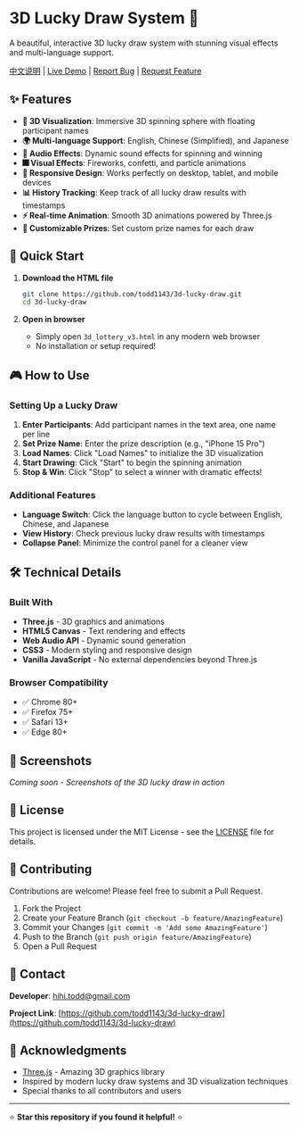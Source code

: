 # 3D Lucky Draw System 🎰

A beautiful, interactive 3D lucky draw system with stunning visual effects and multi-language support.

[中文说明](README_zh.md) | [Live Demo](#) | [Report Bug](#) | [Request Feature](#)

## ✨ Features

- **🎨 3D Visualization**: Immersive 3D spinning sphere with floating participant names
- **🌍 Multi-language Support**: English, Chinese (Simplified), and Japanese
- **🎵 Audio Effects**: Dynamic sound effects for spinning and winning
- **🎆 Visual Effects**: Fireworks, confetti, and particle animations
- **📱 Responsive Design**: Works perfectly on desktop, tablet, and mobile devices
- **📊 History Tracking**: Keep track of all lucky draw results with timestamps
- **⚡ Real-time Animation**: Smooth 3D animations powered by Three.js
- **🎯 Customizable Prizes**: Set custom prize names for each draw

## 🚀 Quick Start

1. **Download the HTML file**
   ```bash
   git clone https://github.com/todd1143/3d-lucky-draw.git
   cd 3d-lucky-draw
   ```

2. **Open in browser**
   - Simply open `3d_lottery_v3.html` in any modern web browser
   - No installation or setup required!

## 🎮 How to Use

### Setting Up a Lucky Draw

1. **Enter Participants**: Add participant names in the text area, one name per line
2. **Set Prize Name**: Enter the prize description (e.g., "iPhone 15 Pro")
3. **Load Names**: Click "Load Names" to initialize the 3D visualization
4. **Start Drawing**: Click "Start" to begin the spinning animation
5. **Stop & Win**: Click "Stop" to select a winner with dramatic effects!

### Additional Features

- **Language Switch**: Click the language button to cycle between English, Chinese, and Japanese
- **View History**: Check previous lucky draw results with timestamps
- **Collapse Panel**: Minimize the control panel for a cleaner view

## 🛠️ Technical Details

### Built With

- **Three.js** - 3D graphics and animations
- **HTML5 Canvas** - Text rendering and effects
- **Web Audio API** - Dynamic sound generation
- **CSS3** - Modern styling and responsive design
- **Vanilla JavaScript** - No external dependencies beyond Three.js

### Browser Compatibility

- ✅ Chrome 80+
- ✅ Firefox 75+
- ✅ Safari 13+
- ✅ Edge 80+

## 🎨 Screenshots

<!-- Add screenshots here -->
*Coming soon - Screenshots of the 3D lucky draw in action*

## 📝 License

This project is licensed under the MIT License - see the [LICENSE](LICENSE) file for details.

## 🤝 Contributing

Contributions are welcome! Please feel free to submit a Pull Request.

1. Fork the Project
2. Create your Feature Branch (`git checkout -b feature/AmazingFeature`)
3. Commit your Changes (`git commit -m 'Add some AmazingFeature'`)
4. Push to the Branch (`git push origin feature/AmazingFeature`)
5. Open a Pull Request

## 📧 Contact

**Developer**: hihi.todd@gmail.com

**Project Link**: [https://github.com/todd1143/3d-lucky-draw](https://github.com/todd1143/3d-lucky-draw)

## 🎉 Acknowledgments

- [Three.js](https://threejs.org/) - Amazing 3D graphics library
- Inspired by modern lucky draw systems and 3D visualization techniques
- Special thanks to all contributors and users

---

⭐ **Star this repository if you found it helpful!** ⭐ 